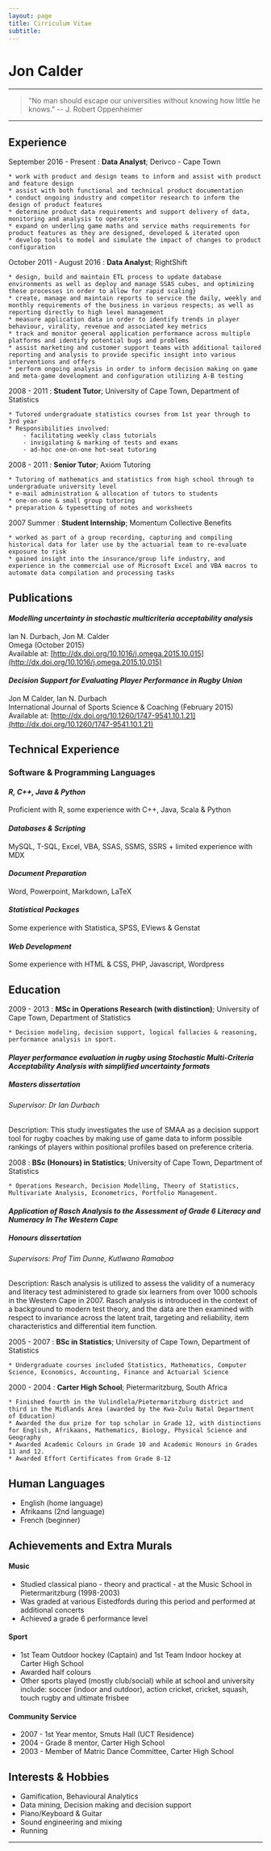 ```yaml
---
layout: page
title: Cirriculum Vitae
subtitle: 
---
```


Jon Calder
============

----

>  "No man should escape our universities without knowing how little he knows." -- J. Robert Oppenheimer

----

Experience
---------

September 2016 - Present
:   **Data Analyst**; Derivco - Cape Town

    * work with product and design teams to inform and assist with product and feature design
    * assist with both functional and technical product documentation
    * conduct ongoing industry and competitor research to inform the design of product features
    * determine product data requirements and support delivery of data, monitoring and analysis to operators
    * expand on underling game maths and service maths requirements for product features as they are designed, developed & iterated upon
    * develop tools to model and simulate the impact of changes to product configuration

October 2011 - August 2016
:   **Data Analyst**; RightShift

    * design, build and maintain ETL process to update database environments as well as deploy and manage SSAS cubes, and optimizing these processes in order to allow for rapid scaling}
    * create, manage and maintain reports to service the daily, weekly and monthly requirements of the business in various respects; as well as reporting directly to high level management
    * measure application data in order to identify trends in player behaviour, virality, revenue and associated key metrics
    * track and monitor general application performance across multiple platforms and identify potential bugs and problems
    * assist marketing and customer support teams with additional tailored reporting and analysis to provide specific insight into various interventions and offers
    * perform ongoing analysis in order to inform decision making on game and meta-game development and configuration utilizing A-B testing
    
2008 - 2011
:   **Student Tutor**; University of Cape Town, Department of Statistics

    * Tutored undergraduate statistics courses from 1st year through to 3rd year
    * Responsibilities involved:
        - facilitating weekly class tutorials
        - invigilating & marking of tests and exams
        - ad-hoc one-on-one hot-seat tutoring

2008 - 2011
:   **Senior Tutor**; Axiom Tutoring

    * Tutoring of mathematics and statistics from high school through to undergraduate university level
    * e-mail administration & allocation of tutors to students
    * one-on-one & small group tutoring
    * preparation & typesetting of notes and worksheets
    
2007 Summer
:   **Student Internship**; Momentum Collective Benefits

    * worked as part of a group recording, capturing and compiling historical data for later use by the actuarial team to re-evaluate exposure to risk
    * gained insight into the insurance/group life industry, and experience in the commercial use of Microsoft Excel and VBA macros to automate data compilation and processing tasks

Publications
------------

#### _Modelling uncertainty in stochastic multicriteria acceptability analysis_
Ian N. Durbach, Jon M. Calder   
Omega (October 2015)  
Available at: [http://dx.doi.org/10.1016/j.omega.2015.10.015](http://dx.doi.org/10.1016/j.omega.2015.10.015)
					
#### _Decision Support for Evaluating Player Performance in Rugby Union_
Jon M Calder, Ian N. Durbach   
International Journal of Sports Science & Coaching (February 2015)  
Available at: [http://dx.doi.org/10.1260/1747-9541.10.1.21](http://dx.doi.org/10.1260/1747-9541.10.1.21)

Technical Experience
--------------------

### Software & Programming Languages

#### _R, C++, Java & Python_
Proficient with R, some experience with C++, Java, Scala & Python

#### _Databases & Scripting_
MySQL, T-SQL, Excel, VBA, SSAS, SSMS, SSRS + limited experience with MDX

#### _Document Preparation_
Word, Powerpoint, Markdown, LaTeX

#### _Statistical Packages_
Some experience with Statistica, SPSS, EViews & Genstat

#### _Web Development_
Some experience with HTML & CSS, PHP, Javascript, Wordpress

Education
----------

2009 - 2013
:   **MSc in Operations Research (with distinction)**; University of Cape Town, Department of Statistics

    * Decision modeling, decision support, logical fallacies & reasoning, performance analysis in sport.

#### _Player performance evaluation in rugby using Stochastic Multi-Criteria Acceptability Analysis with simplified uncertainty formats_

##### Masters dissertation

###### Supervisor: Dr Ian Durbach

Description: This study investigates the use of SMAA as a decision support tool for rugby coaches by making use of game data to inform possible rankings of players within positional profiles based on preference criteria.
    
2008
:   **BSc (Honours) in Statistics**; University of Cape Town, Department of Statistics

    * Operations Research, Decision Modelling, Theory of Statistics, Multivariate Analysis, Econometrics, Portfolio Management.

#### _Application of Rasch Analysis to the Assessment of Grade 6 Literacy and Numeracy In The Western Cape_

##### Honours dissertation

###### Supervisors: Prof Tim Dunne, Kutlwano Ramaboa

Description: Rasch analysis is utilized to assess the validity of a numeracy and literacy test administered to grade six learners from over 1000 schools in the Western Cape in 2007. Rasch analysis is introduced in the context of a background to modern test theory, and the data are then examined with respect to invariance across the latent trait, targeting and reliability, item characteristics and differential item function.

2005 - 2007
:   **BSc in Statistics**; University of Cape Town, Department of Statistics

    * Undergraduate courses included Statistics, Mathematics, Computer Science, Economics, Accounting, Finance and Actuarial Science

2000 - 2004
:   **Carter High School**; Pietermaritzburg, South Africa

    * Finished fourth in the Vulindlela/Pietermaritzburg district and third in the Midlands Area (awarded by the Kwa-Zulu Natal Department of Education)
    * Awarded the dux prize for top scholar in Grade 12, with distinctions for English, Afrikaans, Mathematics, Biology, Physical Science and Geography
    * Awarded Academic Colours in Grade 10 and Academic Honours in Grades 11 and 12.
    * Awarded Effort Certificates from Grade 8-12

Human Languages
---------------

* English (home language)
* Afrikaans (2nd language)
* French (beginner)
  
Achievements and Extra Murals
-----------------------------

#### Music
  * Studied classical piano - theory and practical - at the Music School in Pietermaritzburg (1998-2003)
  * Was graded at various Eistedfords during this period and performed at additional concerts
  * Achieved a grade 6 performance level

#### Sport
  * 1st Team Outdoor hockey (Captain) and 1st Team Indoor hockey at Carter High School
  * Awarded half colours
  * Other sports played (mostly club/social) while at school and university include: soccer (indoor and outdoor), action cricket, cricket, squash, touch rugby and ultimate frisbee
 
#### Community Service
  * 2007 - 1st Year mentor, Smuts Hall (UCT Residence)
  * 2004 - Grade 8 mentor, Carter High School
  * 2003 - Member of Matric Dance Committee, Carter High School

Interests & Hobbies
--------------------
* Gamification, Behavioural Analytics
* Data mining, Decision making and decision support
* Piano/Keyboard & Guitar
* Sound engineering and mixing
* Running

----
